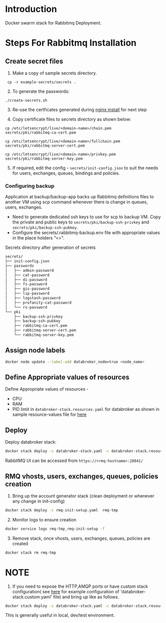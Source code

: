 # Introduction
Docker swarm stack for Rabbitmq Deployment.
# Steps For Rabbitmq Installation
## Create secret files
1. Make a copy of sample secrets directory.
```console
 cp -r example-secrets/secrets .
```
2. To generate the passwords:
```console
./create-secrets.sh
```
3. Re-use the certficates generated during [nginx install](../nginx/README.md#create-secret-files) for next step

4. Copy certificate files to secrets directory as shown below:

```
cp /etc/letsencrypt/live/<domain-name>/chain.pem  secrets/pki/rabbitmq-ca-cert.pem

cp /etc/letsencrypt/live/<domain-name>/fullchain.pem  secrets/pki/rabbitmq-server-cert.pem

cp /etc/letsencrypt/live/<domain-name>/privkey.pem secrets/pki/rabbitmq-server-key.pem
```
5. If required, edit the config - ``secrets/init-config.json`` to suit the needs 
for users, exchanges, queues, bindings and policies.
### Configuring backup
Application at backup/backup-app backs up Rabbitmq definitions files to another VM using scp command whenever there is change in queues, users, exchanges.
* Need to generate dedicated ssh keys to use for scp to backup VM. Copy the private and public keys to ``secrets/pki/backup-ssh-privkey`` and ``secrets/pki/backup-ssh-pubkey``.
* Configure the secrets/.rabbitmq-backup.env file with appropriate values in the place holders “<>”.

Secrets directory after generation of secrets
```sh
secrets/
├── init-config.json
├── passwords
│   ├── admin-password
│   ├── cat-password
│   ├── di-password
│   ├── fs-password
│   ├── gis-password
│   ├── lip-password
│   ├── logstash-password
│   ├── profanity-cat-password
│   └── rs-password
└── pki
    ├── backup-ssh-privkey
    ├── backup-ssh-pubkey
    ├── rabbitmq-ca-cert.pem
    ├── rabbitmq-server-cert.pem
    └── rabbitmq-server-key.pem
```

## Assign node labels

```sh
docker node update --label-add databroker_node=true <node_name>
```

## Define Appropriate values of resources

Define Appropriate values of resources -
- CPU 
- RAM 
- PID limit 
in `databroker-stack.resources.yaml`  for databroker as shown in sample resource-values file for [here](example-databroker-stack.resources.yaml)

## Deploy
Deploy databroker stack:
```sh
docker stack deploy -c databroker-stack.yaml -c databroker-stack.resources.yaml databroker
```
RabbitMQ UI can be accessed from ``https://<rmq-hostname>:28041/``
## RMQ  vhosts, users, exchanges, queues, policies creation
1. Bring up the account generator stack (clean deployment or whenever any change in init-config)
```sh
docker stack deploy -c rmq-init-setup.yaml  rmq-tmp
```
2. Monitor logs to ensure creation
```sh
docker service logs rmq-tmp_rmq-init-setup -f
```
3. Remove stack, once vhosts, users, exchanges, queues, policies are created
```sh
docker stack rm rmq-tmp
```

# NOTE
1. If you need to expose the HTTP,AMQP ports or have custom stack configuration( see [here](example-databroker-stack.custom.yaml) for example configuration of 'databroker-stack.custom.yaml' file)  and bring up like as follows.

```sh
docker stack deploy -c databroker-stack.yaml -c databroker-stack.resources.yaml -c databroker-stack.custom.yaml databroker
```
This is generally useful in local, dev/test environment.
